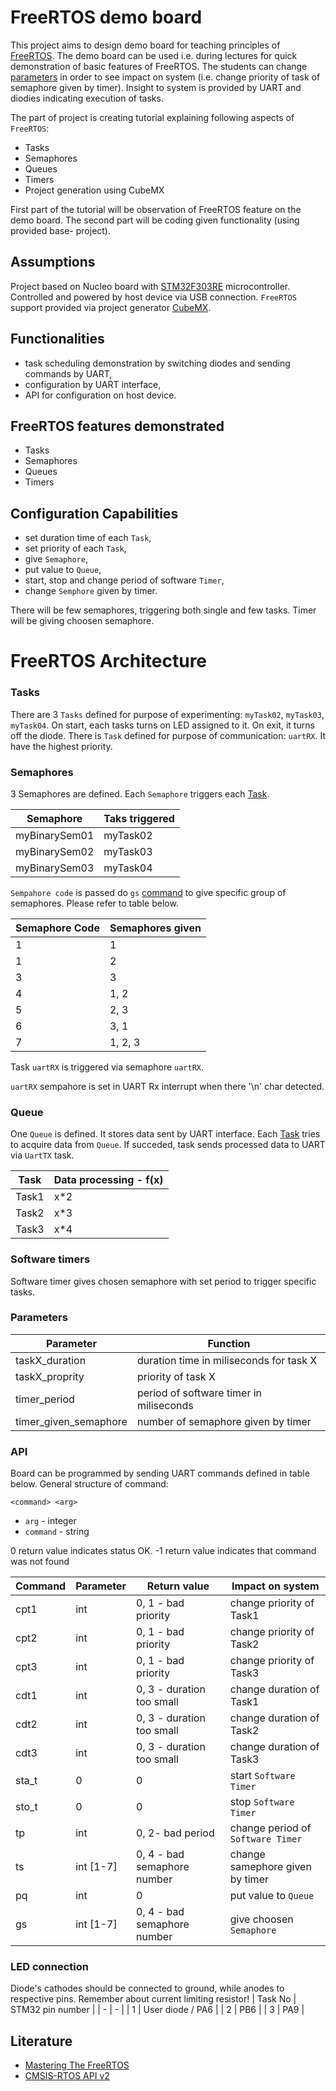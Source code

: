 # FreeRTOS demo board
This project aims to design demo board for teaching principles of [FreeRTOS](https://www.freertos.org/index.html). The demo board can be used i.e. during lectures for quick demonstration of basic features of FreeRTOS. The students can change [parameters](#parameters) in order to see impact on system (i.e. change priority of task of semaphore given by timer). Insight to system is provided by UART and diodies indicating execution of tasks.

The part of project is creating tutorial explaining following aspects of `FreeRTOS`:
 - Tasks
 - Semaphores
 - Queues
 - Timers
 - Project generation using CubeMX

First part of the tutorial will be observation of FreeRTOS feature on the demo board. The second part will be coding given functionality (using provided base- project).

## Assumptions
Project based on Nucleo board with [STM32F303RE](https://www.st.com/en/microcontrollers-microprocessors/stm32f303re.html) microcontroller. Controlled and powered by host device via USB connection. `FreeRTOS` support provided via project generator [CubeMX](https://www.st.com/en/development-tools/stm32cubemx.html).

## Functionalities

 - task scheduling demonstration by switching diodes and sending commands by UART,
 - configuration by UART interface,
 - API for configuration on host device.

## FreeRTOS features demonstrated
 - Tasks
 - Semaphores
 - Queues
 - Timers

## Configuration Capabilities
 - set duration time of each `Task`,
 - set priority of each `Task`,
 - give `Semaphore`,
 - put value to `Queue`,
 - start, stop and change period of software `Timer`,
 - change `Semphore` given by timer.

There will be few semaphores, triggering both single and few tasks. Timer will be giving choosen semaphore. 

# FreeRTOS Architecture

### Tasks

There are 3 `Tasks` defined for purpose of experimenting: `myTask02`, `myTask03`, `myTask04`. On start, each tasks turns on LED assigned to it. On exit, it turns off the diode.
There is `Task` defined for purpose of communication: `uartRX`. It have the highest priority.

### Semaphores

3 Semaphores are defined. Each `Semaphore` triggers each [Task](#tasks).

| Semaphore | Taks triggered |
| - | - |
| myBinarySem01 | myTask02 |
| myBinarySem02 | myTask03 |
| myBinarySem03 | myTask04 |

`Sempahore code` is passed do `gs` [command](#api) to give specific group of semaphores. Please refer to table below.

 | Semaphore Code | Semaphores given |
 | - | - |
 | 1 | 1 | 
 | 1 | 2 |
 | 3 | 3 |
 | 4 | 1, 2 |
 | 5 | 2, 3 |
 | 6 | 3, 1 |
 | 7 | 1, 2, 3 |

Task `uartRX` is triggered via semaphore `uartRX`.

`uartRX` sempahore is set in UART Rx interrupt when there '\n' char detected.

### Queue
One `Queue` is defined. It stores data sent by UART interface. Each [Task](#tasks) tries to acquire data from `Queue`. If succeded, task sends processed data to UART via `UartTX` task. 

| Task | Data processing - f(x) |
| - | - |
| Task1 | x*2 |
| Task2 | x*3 |
| Task3 | x*4 |

### Software timers

Software timer gives chosen semaphore with set period to trigger specific tasks.

### Parameters

| Parameter | Function |
| - | - |
| taskX_duration | duration time in miliseconds for task X |
| taskX_proprity | priority of task X |
| timer_period | period of software timer in miliseconds |
| timer_given_semaphore | number of semaphore given by timer |

### API

Board can be programmed by sending UART commands defined in table below. General structure of command:

    <command> <arg>

 -  `arg` - integer
 -  `command` - string

0 return value indicates status OK.
-1 return value indicates that command was not found

| Command | Parameter | Return value | Impact on system |
| - | - | - | - |
| cpt1 | int | 0, 1 - bad priority | change priority of Task1 |
| cpt2 | int | 0, 1 - bad priority | change priority of Task2 |
| cpt3 | int | 0, 1 - bad priority | change priority of Task3 |
| cdt1 | int | 0, 3 - duration too small | change duration of Task1 |
| cdt2 | int | 0, 3 - duration too small | change duration of Task2 |
| cdt3 | int | 0, 3 - duration too small | change duration of Task3 |
| sta_t | 0 | 0 | start `Software Timer` |
| sto_t | 0 | 0 | stop `Software Timer` |
| tp | int | 0, 2- bad period | change period of `Software Timer` |
| ts | int [1-7] | 0, 4 - bad semaphore number | change samephore given by timer |
| pq | int | 0 | put value to `Queue` |
| gs | int [1-7] | 0, 4 - bad semaphore number | give choosen `Semaphore` |


### LED connection

Diode's cathodes should be connected to ground, while anodes to respective pins. Remember about current limiting resistor!
| Task No | STM32 pin number |
| - | - |
| 1 | User diode / PA6 |
| 2 | PB6 |
| 3 | PA9 |


## Literature 
 - [Mastering The FreeRTOS](https://www.freertos.org/Documentation/161204_Mastering_the_FreeRTOS_Real_Time_Kernel-A_Hands-On_Tutorial_Guide.pdf)
 - [CMSIS-RTOS API v2](https://www.keil.com/pack/doc/CMSIS/RTOS2/html/group__CMSIS__RTOS.html)